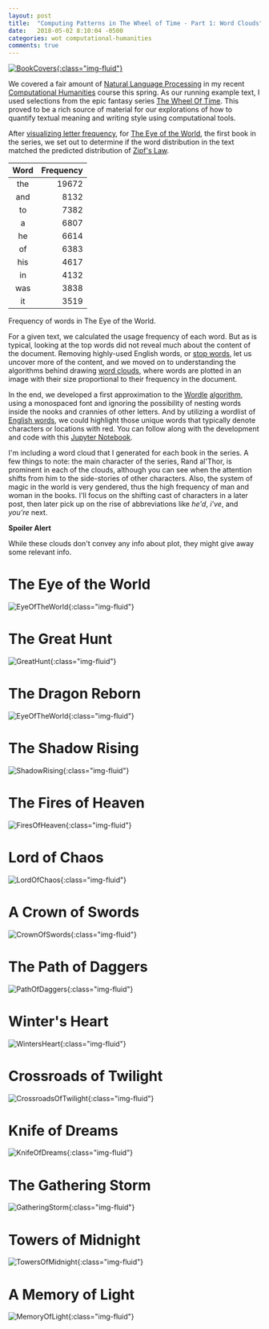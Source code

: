 ```yaml
---
layout: post
title:  "Computing Patterns in The Wheel of Time - Part 1: Word Clouds"
date:   2018-05-02 8:10:04 -0500
categories: wot computational-humanities
comments: true
---
```


[![BookCovers](/assets/wot/wheel-of-time-covers.png){:class="img-fluid"}](http://www.mymbuzz.com/2017/04/21/sony-is-developing-robert-jordans-wheel-of-time-for-tv/)

We covered a fair amount of [Natural Language Processing](https://en.wikipedia.org/wiki/Natural-language_processing)
in my recent [Computational Humanities](http://mark.goadrich.com/courses/csci270s18/) course
this spring. As our running example text, I used selections from the epic fantasy series
[The Wheel Of Time](https://en.wikipedia.org/wiki/The_Wheel_of_Time). This proved to be 
a rich source of material for our explorations of how to quantify textual meaning and 
writing style using computational tools.

After [visualizing letter frequency](http://nbviewer.jupyter.org/url/mark.goadrich.com/courses/csci270s18/code/Data%20Vizualization%20Day%201.ipynb), 
for [The Eye of the World](https://en.wikipedia.org/wiki/The_Eye_of_the_World), 
the first book in the series, we set out to determine if the word distribution 
in the text matched the predicted distribution of [Zipf's Law](http://nbviewer.jupyter.org/url/mark.goadrich.com/courses/csci270s18/code/Zipfs%20Law.ipynb).

|Word|Frequency|
|:----:|--------:|
|the|19672|
|and|8132|
|to|7382|
|a|6807|
|he|6614|
|of|6383|
|his|4617|
|in|4132|
|was|3838|
|it|3519|

Frequency of words in The Eye of the World.

For a given text, we calculated the usage frequency of each word. But 
as is typical, looking at the 
top words did not reveal much about the content of the document. 
Removing highly-used English words, or [stop words](http://mark.goadrich.com/courses/csci270s18/data/stop-word-list.txt),
let us uncover more of the content, and we moved on to understanding the algorithms behind drawing 
[word clouds](https://en.wikipedia.org/wiki/Tag_cloud), where words are plotted in
an image with their 
size proportional to their frequency in the document. 

In the end, we developed a first approximation to the [Wordle](http://www.wordle.net/)
[algorithm](http://static.mrfeinberg.com/bv_ch03.pdf), using a monospaced font and
ignoring the possibility of nesting words inside the nooks and crannies of other letters.
And by utilizing a wordlist of [English words](http://mark.goadrich.com/courses/csci270s18/data/english2.txt),
we could highlight those unique words that typically denote characters or locations with 
red. You can follow along with the
development and code with this [Jupyter Notebook](http://nbviewer.jupyter.org/url/mark.goadrich.com/courses/csci270s18/code/Word%20Cloud.ipynb).

I'm including a word cloud that I generated for each book in the series. A few things to note:
the main character of the series, Rand al'Thor, is prominent in each of the clouds,
although you can see when the attention shifts from him to the side-stories of other characters.
Also, the system of magic in the world is very gendered, thus the high frequency of 
man and woman in the books. I'll focus on the shifting cast of characters in a later post,
then later pick up on the rise of abbreviations like *he'd*, *i've*, and *you're* next.

**Spoiler Alert** 

While these clouds don't convey any info about plot, they might
give away some relevant info.

# The Eye of the World

![EyeOfTheWorld](/assets/wot/EyeOfTheWorld-wc.png){:class="img-fluid"}

# The Great Hunt

![GreatHunt](/assets/wot/GreatHunt-wc.png){:class="img-fluid"}

# The Dragon Reborn

![EyeOfTheWorld](/assets/wot/DragonReborn-wc.png){:class="img-fluid"}

# The Shadow Rising

![ShadowRising](/assets/wot/ShadowRising-wc.png){:class="img-fluid"}

# The Fires of Heaven

![FiresOfHeaven](/assets/wot/FiresOfHeaven-wc.png){:class="img-fluid"}

# Lord of Chaos

![LordOfChaos](/assets/wot/LordOfChaos-wc.png){:class="img-fluid"}

# A Crown of Swords

![CrownOfSwords](/assets/wot/CrownOfSwords-wc.png){:class="img-fluid"}

# The Path of Daggers

![PathOfDaggers](/assets/wot/PathOfDaggers-wc.png){:class="img-fluid"}

# Winter's Heart

![WintersHeart](/assets/wot/WintersHeart-wc.png){:class="img-fluid"}

# Crossroads of Twilight

![CrossroadsOfTwilight](/assets/wot/CrossroadsOfTwilight-wc.png){:class="img-fluid"}

# Knife of Dreams

![KnifeOfDreams](/assets/wot/KnifeOfDreams-wc.png){:class="img-fluid"}

# The Gathering Storm

![GatheringStorm](/assets/wot/GatheringStorm-wc.png){:class="img-fluid"}

# Towers of Midnight

![TowersOfMidnight](/assets/wot/TowersOfMidnight-wc.png){:class="img-fluid"}

# A Memory of Light

![MemoryOfLight](/assets/wot/MemoryOfLight-wc.png){:class="img-fluid"}

